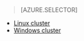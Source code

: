 > [AZURE.SELECTOR]
- [Linux cluster](/documentation/articles/hdinsight-hadoop-run-samples-linux/)
- [Windows cluster](/documentation/articles/hdinsight-run-samples/)